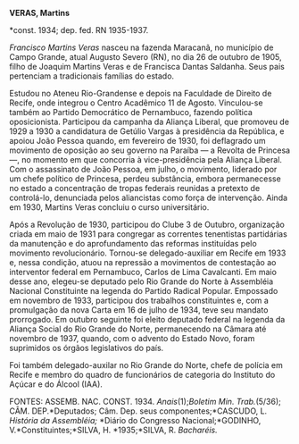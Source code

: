 **VERAS, Martins**

\*const. 1934; dep. fed. RN 1935-1937.

*Francisco Martins Veras* nasceu na fazenda Maracanã, no município de
Campo Grande, atual Augusto Severo (RN), no dia 26 de outubro de 1905,
filho de Joaquim Martins Veras e de Francisca Dantas Saldanha. Seus pais
pertenciam a tradicionais famílias do estado.

Estudou no Ateneu Rio-Grandense e depois na Faculdade de Direito de
Recife, onde integrou o Centro Acadêmico 11 de Agosto. Vinculou-se
também ao Partido Democrático de Pernambuco, fazendo política
oposicionista. Participou da campanha da Aliança Liberal, que promoveu
de 1929 a 1930 a candidatura de Getúlio Vargas à presidência da
República, e apoiou João Pessoa quando, em fevereiro de 1930, foi
deflagrado um movimento de oposição ao seu governo na Paraíba — a
Revolta de Princesa —, no momento em que concorria à vice-presidência
pela Aliança Liberal. Com o assassinato de João Pessoa, em julho, o
movimento, liderado por um chefe político de Princesa, perdeu
substância, embora permanecesse no estado a concentração de tropas
federais reunidas a pretexto de controlá-lo, denunciada pelos
aliancistas como força de intervenção. Ainda em 1930, Martins Veras
concluiu o curso universitário.

Após a Revolução de 1930, participou do Clube 3 de Outubro, organização
criada em maio de 1931 para congregar as correntes tenentistas
partidárias da manutenção e do aprofundamento das reformas instituídas
pelo movimento revolucionário. Tornou-se delegado-auxiliar em Recife em
1933 e, nessa condição, atuou na repressão a movimentos de contestação
ao interventor federal em Pernambuco, Carlos de Lima Cavalcanti. Em maio
desse ano, elegeu-se deputado pelo Rio Grande do Norte à Assembléia
Nacional Constituinte na legenda do Partido Radical Popular. Empossado
em novembro de 1933, participou dos trabalhos constituintes e, com a
promulgação da nova Carta em 16 de julho de 1934, teve seu mandato
prorrogado. Em outubro seguinte foi eleito deputado federal na legenda
da Aliança Social do Rio Grande do Norte, permanecendo na Câmara até
novembro de 1937, quando, com o advento do Estado Novo, foram suprimidos
os órgãos legislativos do país.

Foi também delegado-auxilar no Rio Grande do Norte, chefe de polícia em
Recife e membro do quadro de funcionários de categoria do Instituto do
Açúcar e do Álcool (IAA).

FONTES: ASSEMB. NAC. CONST. 1934. *Anais*(1);*Boletim Min. Trab.*(5/36);
CÂM. DEP.*Deputados; Câm. Dep. seus componentes;*CASCUDO, L. *História
da Assembléia;* *Diário do Congresso Nacional;*GODINHO,
V.*Constituintes;*SILVA, H. *1935;*SILVA, R. *Bacharéis.*

 
